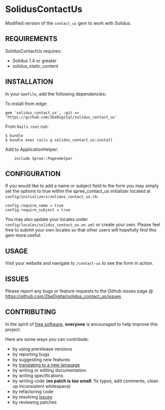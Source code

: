 # SolidusContactUs 

Modified version of the `contact_us` gem to work with Solidus.

## REQUIREMENTS

SolidusContactUs requires:

* Solidus 1.4 or greater
* solidus_static_content

## INSTALLATION

In your `Gemfile`, add the following dependencies:

To install from edge:

    gem 'solidus_contact_us', :git => 'https://github.com/2beDigital/solidus_contact_us'

From `Rails.root` run:

    $ bundle
    $ bundle exec rails g solidus_contact_us:install

Add to ApplicationHelper:

		include Spree::PagesHelper


## CONFIGURATION

If you would like to add a name or subject field to the form you may simply set the options to true within the spree_contact_us initializer located at `config/initializers/solidus_contact_us.rb`:

    config.require_name = true
    config.require_subject = true

You may also update your locales under `config/locales/solidus_contact_us.en.yml` or create your own.  Please feel free to submit your own locales so that other users will hopefully find this gem more useful.

## USAGE

Visit your website and navigate to `/contact-us` to see the form in action.

## ISSUES

Please report any bugs or feature requests to the Github issues page @ https://github.com/2beDigital/solidus_contact_us/issues

## CONTRIBUTING

In the spirit of [free software](http://www.fsf.org/licensing/essays/free-sw.html), **everyone** is encouraged to help improve this project.

Here are some ways *you* can contribute:

* by using prerelease versions
* by reporting bugs
* by suggesting new features
* by [translating to a new language](https://github.com/2beDigital/solidus_contact_us/tree/master/config/locales)
* by writing or editing documentation
* by writing specifications
* by writing code (**no patch is too small**: fix typos, add comments, clean up inconsistent whitespace)
* by refactoring code
* by resolving [issues](https://github.com/2beDigital/solidus_contact_us/issues)
* by reviewing patches
